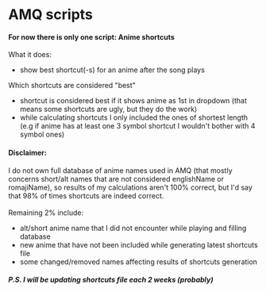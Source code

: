 # AMQ scripts
#### For now there is only one script: Anime shortcuts
What it does:
- show best shortcut(-s) for an anime after the song plays

Which shortcuts are considered "best"
- shortcut is considered best if it shows anime as 1st in dropdown (that means some shortcuts are ugly, but they do the work)
- while calculating shortcuts I only included the ones of shortest length (e.g if anime has at least one 3 symbol shortcut I wouldn't bother with 4 symbol ones)

#### Disclaimer:
I do not own full database of anime names used in AMQ (that mostly concerns short/alt names that are not considered englishName or romajiName), so results of my calculations aren't 100% correct, but I'd say that 98% of times shortcuts are indeed correct.
<br>
<br>Remaining 2% include:
- alt/short anime name that I did not encounter while playing and filling database
- new anime that have not been included while generating latest shortcuts file
- some changed/removed names affecting results of shortcuts generation

##### P.S. I will be updating shortcuts file each 2 weeks (probably)
